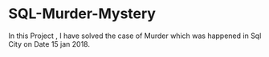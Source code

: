 # SQL-Murder-Mystery

In this Project , I have solved the case of Murder which was happened in Sql City on Date 15 jan 2018. 
